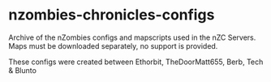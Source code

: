# nzombies-chronicles-configs
Archive of the nZombies configs and mapscripts used in the nZC Servers. Maps must be downloaded separately, no support is provided.

These configs were created between Ethorbit, TheDoorMatt655, Berb, Tech & Blunto
